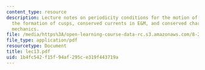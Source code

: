 ```yaml
---
content_type: resource
description: Lecture notes on periodicity conditions for the motion of closed strings,
  the formation of cusps, conserved currents in E&M, and conserved charges in Lagrangian
  mechanics.
file: /media/https%3A/open-learning-course-data-rc.s3.amazonaws.com/8-251-string-theory-for-undergraduates-spring-2007/1b4fc542f15f94af295ce319f443719a_lec13.pdf
file_type: application/pdf
resourcetype: Document
title: lec13.pdf
uid: 1b4fc542-f15f-94af-295c-e319f443719a
---
```

